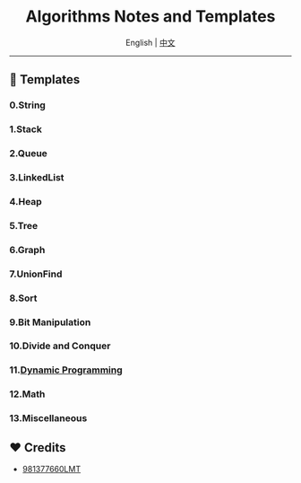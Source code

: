 <div align='center'>
  <h1>
  Algorithms Notes and Templates
  </h1>
</div>

<div align='center'>
  English | <a href='./README.zh-CN.md'>中文</a>
</div>

---

## 📖 Templates

### 0.String

### 1.Stack

### 2.Queue

### 3.LinkedList

### 4.Heap

### 5.Tree

### 6.Graph

### 7.UnionFind

### 8.Sort

### 9.Bit Manipulation

### 10.Divide and Conquer

### 11.[Dynamic Programming](./11_Dynamic_Programming)

### 12.Math

### 13.Miscellaneous

## ❤️ Credits

- [981377660LMT](https://github.com/981377660LMT/algorithm-study/)
